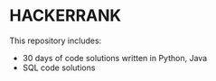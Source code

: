 # HACKERRANK

 This repository includes:
 - 30 days of code solutions written in Python, Java
 - SQL code solutions
